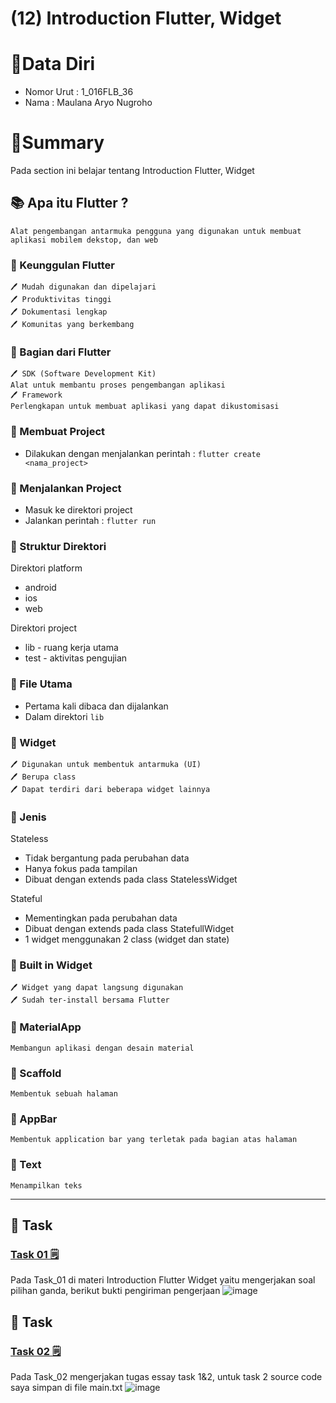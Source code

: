 # (12) Introduction Flutter, Widget

# 👨Data Diri
- Nomor Urut : 1_016FLB_36
- Nama : Maulana Aryo Nugroho

# 📔Summary
Pada section ini belajar tentang Introduction Flutter, Widget

## 📚 Apa itu Flutter ?
``` Alat pengembangan antarmuka pengguna yang digunakan untuk membuat aplikasi mobilem dekstop, dan web ```

### 📖 Keunggulan Flutter
~~~
🖊️ Mudah digunakan dan dipelajari
🖊️ Produktivitas tinggi
🖊️ Dokumentasi lengkap
🖊️ Komunitas yang berkembang
~~~

### 📖 Bagian dari Flutter
~~~
🖊️ SDK (Software Development Kit)
Alat untuk membantu proses pengembangan aplikasi
🖊️ Framework
Perlengkapan untuk membuat aplikasi yang dapat dikustomisasi
~~~

### 📖 Membuat Project
- Dilakukan dengan menjalankan perintah :
``` flutter create <nama_project> ```

### 📖 Menjalankan Project
- Masuk ke direktori project
- Jalankan perintah :
``` flutter run ```

### 📖 Struktur Direktori
Direktori platform
- android
- ios
- web

Direktori project
- lib - ruang kerja utama
- test - aktivitas pengujian

### 📖 File Utama
- Pertama kali dibaca dan dijalankan
- Dalam direktori ``` lib ```

### 📘 Widget
~~~
🖊️ Digunakan untuk membentuk antarmuka (UI)
🖊️ Berupa class
🖊️ Dapat terdiri dari beberapa widget lainnya
~~~

### 📖 Jenis
Stateless
- Tidak bergantung pada perubahan data
- Hanya fokus pada tampilan
- Dibuat dengan extends pada class StatelessWidget

Stateful
- Mementingkan pada perubahan data
- Dibuat dengan extends pada class StatefullWidget
- 1 widget menggunakan 2 class (widget dan state)

### 📗 Built in Widget
~~~
🖊️ Widget yang dapat langsung digunakan
🖊️ Sudah ter-install bersama Flutter
~~~

### 📖 MaterialApp
``` Membangun aplikasi dengan desain material ```

### 📖 Scaffold
``` Membentuk sebuah halaman ```

### 📖 AppBar
``` Membentuk application bar yang terletak pada bagian atas halaman ```

### 📖 Text
``` Menampilkan teks ```

---
## 📒 Task
### [Task 01 🗒](#descriptive-)
Pada Task_01 di materi Introduction Flutter Widget yaitu mengerjakan soal pilihan ganda, berikut bukti pengiriman pengerjaan
![image](/12_Introduction%20Flutter%2C%20Widget/screenshot/image_01.png)

## 📒 Task
### [Task 02 🗒](#descriptive-)
Pada Task_02 mengerjakan tugas essay task 1&2, untuk task 2 source code saya simpan di file main.txt
![image](/12_Introduction%20Flutter%2C%20Widget/screenshot/image_02.png)
